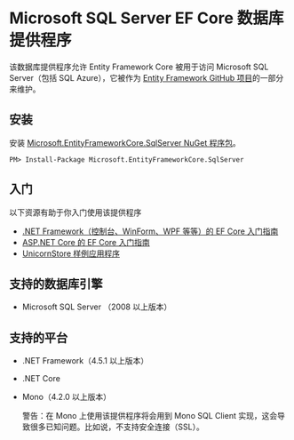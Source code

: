 # Microsoft SQL Server EF Core 数据库提供程序

该数据库提供程序允许 Entity Framework Core 被用于访问 Microsoft SQL Server（包括 SQL Azure），它被作为 [Entity Framework GitHub 项目](https://github.com/aspnet/EntityFramework)的一部分来维护。

## 安装

安装 [Microsoft.EntityFrameworkCore.SqlServer NuGet 程序包](https://www.nuget.org/packages/Microsoft.EntityFrameworkCore.SqlServer/)。

```console
PM> Install-Package Microsoft.EntityFrameworkCore.SqlServer
```

## 入门

以下资源有助于你入门使用该提供程序

* [.NET Framework（控制台、WinForm、WPF 等等）的 EF Core 入门指南](../../2、入门指南/C、.NETFramework/A、.NETFramework.md)
* [ASP.NET Core 的 EF Core 入门指南](../../2、入门指南/E、ASP.NETCore/A、ASP.NETCore.md)
* [UnicornStore 样例应用程序](https://github.com/rowanmiller/UnicornStore/tree/master/UnicornStore)

## 支持的数据库引擎

* Microsoft SQL Server （2008 以上版本）

## 支持的平台

* .NET Framework（4.5.1 以上版本）
* .NET Core
* Mono（4.2.0 以上版本）

    警告：在 Mono 上使用该提供程序将会用到 Mono SQL Client 实现，这会导致很多已知问题。比如说，不支持安全连接（SSL）。